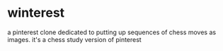 # winterest
a pinterest clone dedicated to putting up sequences of chess moves as images. it's a chess study version of pinterest
